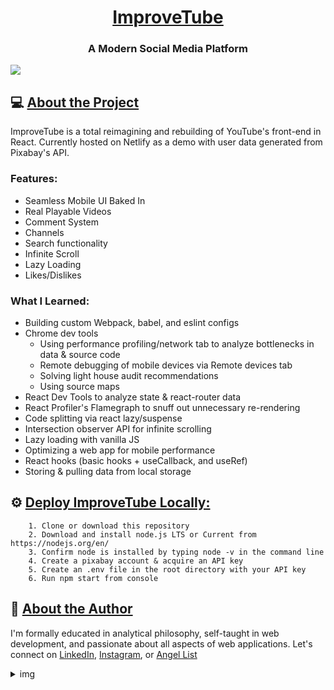 <h1 align="center"><a href="https://improvetube.dev">ImproveTube</a></h1>
<h3 align="center">A Modern Social Media Platform</h1>
<img src="https://i.imgur.com/5siGEEy.png">


## 💻 [About the Project](#this-link-is-just-for-styling)
ImproveTube is a total reimagining and rebuilding of YouTube's front-end in React. Currently hosted on Netlify as a demo with user data generated from Pixabay's API.

### Features:
- Seamless Mobile UI Baked In
- Real Playable Videos
- Comment System
- Channels
- Search functionality
- Infinite Scroll
- Lazy Loading
- Likes/Dislikes

### What I Learned:
- Building custom Webpack, babel, and eslint configs
- Chrome dev tools 
	* Using performance profiling/network tab to analyze bottlenecks in data & source code
	* Remote debugging of mobile devices via Remote devices tab
	* Solving light house audit recommendations
	* Using source maps
- React Dev Tools to analyze state & react-router data
- React Profiler's Flamegraph to snuff out unnecessary re-rendering
- Code splitting via react lazy/suspense
- Intersection observer API for infinite scrolling
- Lazy loading with vanilla JS
- Optimizing a web app for mobile performance
- React hooks (basic hooks + useCallback, and useRef)
- Storing & pulling data from local storage

## ⚙️  [Deploy ImproveTube Locally:](#this-link-is-just-for-styling)

		1. Clone or download this repository
		2. Download and install node.js LTS or Current from https://nodejs.org/en/
		3. Confirm node is installed by typing node -v in the command line
		4. Create a pixabay account & acquire an API key
		5. Create an .env file in the root directory with your API key
    	6. Run npm start from console
    
    

## 🧑 [About the Author](#this-link-is-just-for-styling)
I'm formally educated in analytical philosophy, self-taught in web development, and passionate about all aspects of web applications. Let's connect on [LinkedIn](https://www.linkedin.com/in/robert-louis/), [Instagram](https://www.instagram.com/_robertlouis/), or [Angel List](https://angel.co/robert-louis?al_content=view+your+profile&al_source=transaction_feed%2Fnetwork_sidebar)

<details>
  <summary>img</summary>
<img src="https://i.imgur.com/cTMP7qW.jpg?1">
</details>
